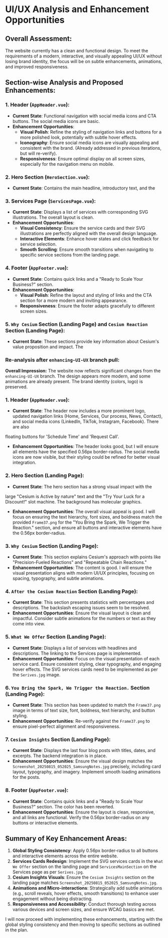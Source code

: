 # UI/UX Analysis and Enhancement Opportunities

## Overall Assessment:

The website currently has a clean and functional design. To meet the requirements of a modern, interactive, and visually appealing UI/UX without losing brand identity, the focus will be on subtle enhancements, animations, and improved responsiveness.

## Section-wise Analysis and Proposed Enhancements:

### 1. Header (`AppHeader.vue`):
- **Current State**: Functional navigation with social media icons and CTA buttons. The social media icons are basic.
- **Enhancement Opportunities**:
  - **Visual Polish**: Refine the styling of navigation links and buttons for a more polished look, potentially with subtle hover effects.
  - **Iconography**: Ensure social media icons are visually appealing and consistent with the brand. (Already addressed in previous iterations, but will re-verify).
  - **Responsiveness**: Ensure optimal display on all screen sizes, especially for the navigation menu on mobile.

### 2. Hero Section (`HeroSection.vue`):
- **Current State**: Contains the main headline, introductory text, and the 



### 3. Services Page (`ServicesPage.vue`):
- **Current State**: Displays a list of services with corresponding SVG illustrations. The overall layout is clean.
- **Enhancement Opportunities**:
  - **Visual Consistency**: Ensure the service cards and their SVG illustrations are perfectly aligned with the overall design language.
  - **Interactive Elements**: Enhance hover states and click feedback for service selection.
  - **Smooth Scrolling**: Ensure smooth transitions when navigating to specific service sections from the landing page.

### 4. Footer (`AppFooter.vue`):
- **Current State**: Contains quick links and a "Ready to Scale Your Business?" section.
- **Enhancement Opportunities**:
  - **Visual Polish**: Refine the layout and styling of links and the CTA section for a more modern and inviting appearance.
  - **Responsiveness**: Ensure the footer adapts gracefully to different screen sizes.

### 5. `Why Cesium` Section (Landing Page) and `Cesium Reaction` Section (Landing Page):
- **Current State**: These sections provide key information about Cesium's value proposition and impact. The 



### Re-analysis after `enhancing-UI-UX` branch pull:

**Overall Impression:**
The website now reflects significant changes from the `enhancing-UI-UX` branch. The design appears more modern, and some animations are already present. The brand identity (colors, logo) is preserved.

### 1. Header (`AppHeader.vue`):
- **Current State**: The header now includes a more prominent logo, updated navigation links (Home, Services, Our process, News, Contact), and social media icons (LinkedIn, TikTok, Instagram, Facebook). There are also 


floating buttons for 'Schedule Time' and 'Request Call'.
- **Enhancement Opportunities**: The header looks good, but I will ensure all elements have the specified 0.56px border-radius. The social media icons are now visible, but their styling could be refined for better visual integration.

### 2. Hero Section (Landing Page):
- **Current State**: The hero section has a strong visual impact with the 


large "Cesium is Active by nature" text and the "Try Your Luck for a Discount!" slot machine. The background has molecular graphics.
- **Enhancement Opportunities**: The overall visual appeal is good. I will focus on ensuring the text hierarchy, font sizes, and boldness match the provided `Frame37.png` for the "You Bring the Spark, We Trigger the Reaction." section, and ensure all buttons and interactive elements have the 0.56px border-radius.

### 3. `Why Cesium` Section (Landing Page):
- **Current State**: This section explains Cesium's approach with points like "Precision-Fueled Reactions" and "Repeatable Chain Reactions."
- **Enhancement Opportunities**: The content is good. I will ensure the visual presentation aligns with modern UI/UX principles, focusing on spacing, typography, and subtle animations.

### 4. `After the Cesium Reaction` Section (Landing Page):
- **Current State**: This section presents statistics with percentages and descriptions. The backslash escaping issues seem to be resolved.
- **Enhancement Opportunities**: Ensure the visual layout is clean and impactful. Consider subtle animations for the numbers or text as they come into view.

### 5. `What We Offer` Section (Landing Page):
- **Current State**: Displays a list of services with headlines and descriptions. The linking to the Services page is implemented.
- **Enhancement Opportunities**: Focus on the visual presentation of each service card. Ensure consistent styling, clear typography, and engaging hover effects. The SVG services cards need to be implemented as per the `Serives.jpg` image.

### 6. `You Bring the Spark, We Trigger the Reaction.` Section (Landing Page):
- **Current State**: This section has been updated to match the `Frame37.png` image in terms of text size, font, boldness, text hierarchy, and button styling.
- **Enhancement Opportunities**: Re-verify against the `Frame37.png` to ensure pixel-perfect alignment and responsiveness.

### 7. `Cesium Insights` Section (Landing Page):
- **Current State**: Displays the last four blog posts with titles, dates, and excerpts. The backend integration is in place.
- **Enhancement Opportunities**: Ensure the visual design matches the `Screenshot_20250815_052025_SamsungNotes.jpg` precisely, including card layout, typography, and imagery. Implement smooth loading animations for the posts.

### 8. Footer (`AppFooter.vue`):
- **Current State**: Contains quick links and a "Ready to Scale Your Business?" section. The color has been reverted.
- **Enhancement Opportunities**: Ensure the layout is clean, responsive, and all links are functional. Verify the 0.56px border-radius on any buttons or interactive elements.

## Summary of Key Enhancement Areas:

1.  **Global Styling Consistency**: Apply 0.56px border-radius to all buttons and interactive elements across the entire website.
2.  **Services Cards Redesign**: Implement the SVG services cards in the `What We Offer` section on the landing page and `ServicesMainSection` on the Services page as per `Serives.jpg`.
3.  **Cesium Insights Visuals**: Ensure the `Cesium Insights` section on the landing page matches `Screenshot_20250815_052025_SamsungNotes.jpg`.
4.  **Animations and Micro-interactions**: Strategically add subtle animations (e.g., scroll reveals, hover effects, smooth transitions) to enhance user engagement without being distracting.
5.  **Responsiveness and Accessibility**: Conduct thorough testing across various devices and screen sizes, and ensure WCAG basics are met.

I will now proceed with implementing these enhancements, starting with the global styling consistency and then moving to specific sections as outlined in the plan.

